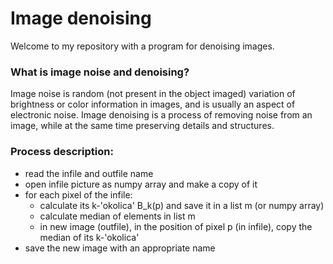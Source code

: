# Image denoising

Welcome to my repository with a program for denoising images. 

### What is image noise and denoising?

Image noise is random (not present in the object imaged) variation of brightness or color information in images, and is usually an aspect of electronic noise.
Image denoising is a process of removing noise from an image, while at the same time preserving details and structures.


### Process description:

- read the infile and outfile name
- open infile picture as numpy array and make a copy of it
- for each pixel of the infile:
	- calculate its k-'okolica' B_k(p) and save it in a list m (or numpy array)
	- calculate median of elements in list m
	- in new image (outfile), in the position of pixel p (in infile), copy the median of its k-'okolica'
- save the new image with an appropriate name


